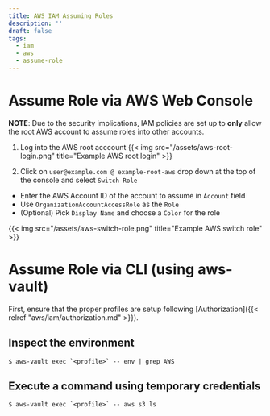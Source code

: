 ```yaml
---
title: AWS IAM Assuming Roles
description: ''
draft: false
tags:
  - iam
  - aws
  - assume-role
---
```


# Assume Role via AWS Web Console

**NOTE**: Due to the security implications, IAM policies are set up to **only** allow the root AWS account to assume roles into other accounts.

1. Log into the AWS root acccount
{{< img src="/assets/aws-root-login.png" title="Example AWS root login" >}}

2. Click on `user@example.com @ example-root-aws` drop down at the top of the console and select `Switch Role`
  - Enter the AWS Account ID of the account to assume in `Account` field
  - Use `OrganizationAccountAccessRole` as the `Role`
  - (Optional) Pick `Display Name` and choose a `Color` for the role

{{< img src="/assets/aws-switch-role.png" title="Example AWS switch role" >}}

# Assume Role via CLI (using aws-vault)

First, ensure that the proper profiles are setup following [Authorization]({{< relref "aws/iam/authorization.md" >}}).


## Inspect the environment
```
$ aws-vault exec `<profile>` -- env | grep AWS
```

## Execute a command using temporary credentials
```
$ aws-vault exec `<profile>` -- aws s3 ls
```
